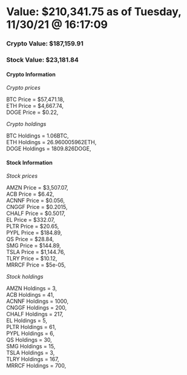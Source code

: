 # Value: $210,341.75 as of Tuesday, 11/30/21 @ 16:17:09 

### Crypto Value: $187,159.91

### Stock Value: $23,181.84

#### Crypto Information 
*Crypto prices* 

BTC Price = $57,471.18,  
ETH Price = $4,667.74,  
DOGE Price = $0.22,  


*Crypto holdings* 

BTC Holdings = 1.06BTC,  
ETH Holdings = 26.960005962ETH,  
DOGE Holdings = 1809.826DOGE,  


#### Stock Information 

*Stock prices* 

AMZN Price = $3,507.07,  
ACB Price = $6.42,  
ACNNF Price = $0.056,  
CNGGF Price = $0.2015,  
CHALF Price = $0.5017,  
EL Price = $332.07,  
PLTR Price = $20.65,  
PYPL Price = $184.89,  
QS Price = $28.84,  
SMG Price = $144.89,  
TSLA Price = $1,144.76,  
TLRY Price = $10.12,  
MRRCF Price = $5e-05,  


*Stock holdings* 

AMZN Holdings = 3,  
ACB Holdings = 41,  
ACNNF Holdings = 1000,  
CNGGF Holdings = 200,  
CHALF Holdings = 217,  
EL Holdings = 5,  
PLTR Holdings = 61,  
PYPL Holdings = 6,  
QS Holdings = 30,  
SMG Holdings = 15,  
TSLA Holdings = 3,  
TLRY Holdings = 167,  
MRRCF Holdings = 700,  


